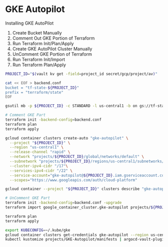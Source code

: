 # GKE Autopilot

Installing GKE AutoPilot

1. Create Bucket Manually
2. Comment Out GKE Portion of Terraform
3. Run Terraform Init/Plan/Apply
4. Create GKE AutoPilot Cluster Manually
5. UnComment GKE Portion of Terraform
6. Run Terraform Init/Import
7. Run Terraform Plan/Apply

```bash
PROJECT_ID="$(vault kv get -field=project_id secret/gcp/project/av)"

cat << EOF > backend.conf
bucket = "tf-state-${PROJECT_ID}"
prefix = "terraform/state"
EOF

gsutil mb -p ${PROJECT_ID} -c STANDARD -l us-central1 -b on gs://tf-state-${PROJECT_ID}

# Comment GKE Part
terraform init -backend-config=backend.conf
terraform plan
terraform apply

gcloud container clusters create-auto "gke-autopilot" \
  --project "${PROJECT_ID}" \
  --region "us-central1" \
  --release-channel "rapid" \
  --network "projects/${PROJECT_ID}/global/networks/default" \
  --subnetwork "projects/${PROJECT_ID}/regions/us-central1/subnetworks/default" \
  --cluster-ipv4-cidr "/17"\
  --services-ipv4-cidr "/22" \
  --service-account="gke-autopilot@${PROJECT_ID}.iam.gserviceaccount.com" \
  --scopes="https://www.googleapis.com/auth/cloud-platform"

gcloud container --project "${PROJECT_ID}" clusters describe "gke-autopilot" --region "us-central1"

# UnComment GKE Part
terraform init -backend-config=backend.conf -upgrade
terraform import google_container_cluster.gke-autopilot projects/${PROJECT_ID}/locations/us-central1/clusters/gke-autopilot

terraform plan
terraform apply

export KUBECONFIG=~/.kube/gke
gcloud container clusters get-credentials gke-autopilot --region us-central1 --project=${PROJECT_ID}
kubectl kustomize projects/GKE-Autopilot/manifests | argocd-vault-plugin generate - | kubectl apply -f -
```
